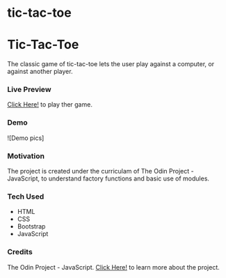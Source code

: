 # tic-tac-toe

# Tic-Tac-Toe
The classic game of tic-tac-toe lets the user play against a computer, or against another player.

### Live Preview
[Click Here!](https://dash-tic-tac-toe.netlify.app/) to play ther game.

### Demo
![Demo pics]


### Motivation
The project is created under the curriculam of The Odin Project - JavaScript, to understand factory functions and basic use of modules.

### Tech Used
* HTML
* CSS
* Bootstrap
* JavaScript

### Credits
The Odin Project - JavaScript.
[Click Here!](https://www.theodinproject.com/courses/javascript/lessons/tic-tac-toe-javascript) to learn more about the project.
